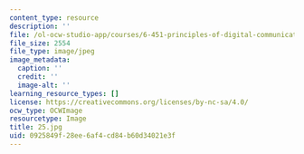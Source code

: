 ```yaml
---
content_type: resource
description: ''
file: /ol-ocw-studio-app/courses/6-451-principles-of-digital-communication-ii-spring-2005/0925849f28ee6af4cd84b60d34021e3f_25.jpg
file_size: 2554
file_type: image/jpeg
image_metadata:
  caption: ''
  credit: ''
  image-alt: ''
learning_resource_types: []
license: https://creativecommons.org/licenses/by-nc-sa/4.0/
ocw_type: OCWImage
resourcetype: Image
title: 25.jpg
uid: 0925849f-28ee-6af4-cd84-b60d34021e3f
---
```


